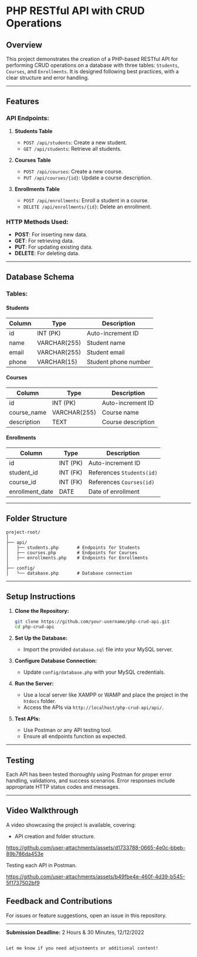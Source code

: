 

# PHP RESTful API with CRUD Operations

## Overview

This project demonstrates the creation of a PHP-based RESTful API for performing CRUD operations on a database with three tables: `Students`, `Courses`, and `Enrollments`. It is designed following best practices, with a clear structure and error handling.

---

## Features

### API Endpoints:
1. **Students Table**  
   - `POST /api/students`: Create a new student.  
   - `GET /api/students`: Retrieve all students.

2. **Courses Table**  
   - `POST /api/courses`: Create a new course.  
   - `PUT /api/courses/{id}`: Update a course description.

3. **Enrollments Table**  
   - `POST /api/enrollments`: Enroll a student in a course.  
   - `DELETE /api/enrollments/{id}`: Delete an enrollment.

### HTTP Methods Used:
- **POST**: For inserting new data.
- **GET**: For retrieving data.
- **PUT**: For updating existing data.
- **DELETE**: For deleting data.

---

## Database Schema

### Tables:

#### Students
| Column  | Type         | Description         |
|---------|--------------|---------------------|
| id      | INT (PK)     | Auto-increment ID   |
| name    | VARCHAR(255) | Student name        |
| email   | VARCHAR(255) | Student email       |
| phone   | VARCHAR(15)  | Student phone number|

#### Courses
| Column       | Type         | Description               |
|--------------|--------------|---------------------------|
| id           | INT (PK)     | Auto-increment ID         |
| course_name  | VARCHAR(255) | Course name               |
| description  | TEXT         | Course description        |

#### Enrollments
| Column         | Type         | Description                                   |
|----------------|--------------|-----------------------------------------------|
| id             | INT (PK)     | Auto-increment ID                             |
| student_id     | INT (FK)     | References `Students(id)`                    |
| course_id      | INT (FK)     | References `Courses(id)`                     |
| enrollment_date| DATE         | Date of enrollment                           |

---

## Folder Structure

```plaintext
project-root/
│
├── api/
│   ├── students.php       # Endpoints for Students
│   ├── courses.php        # Endpoints for Courses
│   ├── enrollments.php    # Endpoints for Enrollments
│
├── config/
│   └── database.php       # Database connection

```

---

## Setup Instructions

1. **Clone the Repository:**
   ```bash
   git clone https://github.com/your-username/php-crud-api.git
   cd php-crud-api
   ```

2. **Set Up the Database:**
   - Import the provided `database.sql` file into your MySQL server.

3. **Configure Database Connection:**
   - Update `config/database.php` with your MySQL credentials.

4. **Run the Server:**
   - Use a local server like XAMPP or WAMP and place the project in the `htdocs` folder.
   - Access the APIs via `http://localhost/php-crud-api/api/`.

5. **Test APIs:**
   - Use Postman or any API testing tool.
   - Ensure all endpoints function as expected.

---

## Testing

Each API has been tested thoroughly using Postman for proper error handling, validations, and success scenarios. Error responses include appropriate HTTP status codes and messages.

---

## Video Walkthrough

A video showcasing the project is available, covering:
- API creation and folder structure.



https://github.com/user-attachments/assets/d1733788-0665-4e0c-bbeb-89b786da453e


Testing each API in Postman.


https://github.com/user-attachments/assets/b49fbe4e-460f-4d39-b545-5f1737502bf9


## Feedback and Contributions

For issues or feature suggestions, open an issue in this repository.

---

**Submission Deadline:** 2 Hours & 30 Minutes, 12/12/2022
```  

Let me know if you need adjustments or additional content!

